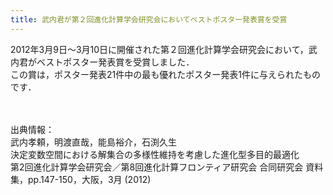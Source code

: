 ```yaml
---
title: 武内君が第２回進化計算学会研究会においてベストポスター発表賞を受賞
---
```


2012年3月9日～3月10日に開催された第２回進化計算学会研究会において，武内君がベストポスター発表賞を受賞しました．<BR>
この賞は，ポスター発表21件中の最も優れたポスター発表1件に与えられたものです．


<BR><BR>
出典情報：<BR>
武内孝頼，明渡直哉，能島裕介，石渕久生<BR>
決定変数空間における解集合の多様性維持を考慮した進化型多目的最適化<BR>
第2回進化計算学会研究会／第8回進化計算フロンティア研究会 合同研究会 資料集，pp.147-150，大阪，3月 (2012)<BR>
